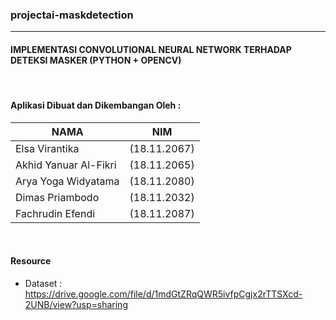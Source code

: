 ### projectai-maskdetection

---
#### IMPLEMENTASI CONVOLUTIONAL NEURAL NETWORK TERHADAP DETEKSI MASKER (PYTHON + OPENCV)

<br>

#### Aplikasi Dibuat dan Dikembangan Oleh : 

NAMA | NIM
------------ | -------------
Elsa Virantika                    |(18.11.2067)
Akhid Yanuar Al-Fikri             |(18.11.2065)
Arya Yoga Widyatama               |(18.11.2080)
Dimas Priambodo                   |(18.11.2032)
Fachrudin Efendi                  |(18.11.2087)

<br>

#### Resource

- Dataset : https://drive.google.com/file/d/1mdGtZRqQWR5ivfpCgjx2rTTSXcd-2UNB/view?usp=sharing